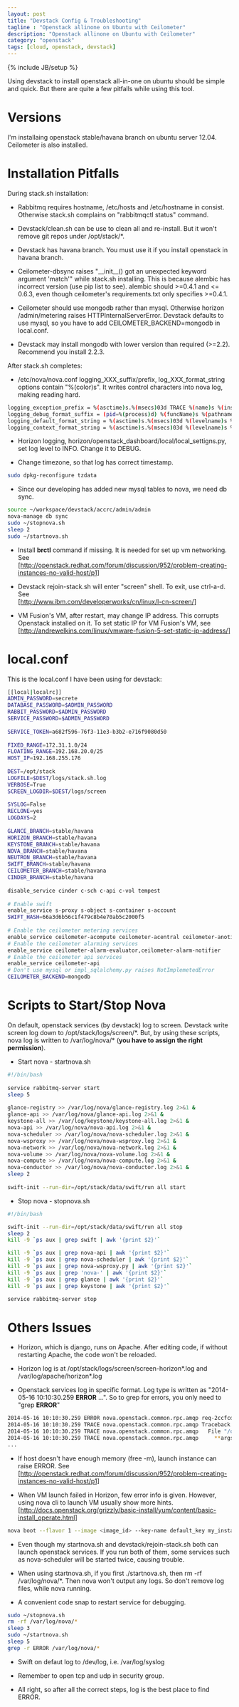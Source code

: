 ```yaml
---
layout: post
title: "Devstack Config & Troubleshooting"
tagline : "Openstack allinone on Ubuntu with Ceilometer"
description: "Openstack allinone on Ubuntu with Ceilometer"
category: "openstack"
tags: [cloud, openstack, devstack]
---
```

{% include JB/setup %}

Using devstack to install openstack all-in-one on ubuntu should be simple and quick. But there are quite a few pitfalls while using this tool.

Versions
===

I'm installaing openstack stable/havana branch on ubuntu server 12.04. Ceilometer is also installed.

Installation Pitfalls
===

During stack.sh installation:

  * Rabbitmq requires hostname, /etc/hosts and /etc/hostname in consist. Otherwise stack.sh complains on "rabbitmqctl status" command.

  * Devstack/clean.sh can be use to clean all and re-install. But it won't remove git repos under /opt/stack/*.

  * Devstack has havana branch. You must use it if you install openstack in havana branch.

  * Ceilometer-dbsync raises "\_\_init\_\_() got an unexpected keyword argument 'match'" while stack.sh installing. This is because alembic has incorrect version (use pip list to see). alembic should >=0.4.1 and <= 0.6.3, even though ceilometer's requirements.txt only specifies >=0.4.1.

  * Ceilometer should use mongodb rather than mysql. Otherwise horizon /admin/metering raises HTTPInternalServerError. Devstack defaults to use mysql, so you have to add CEILOMETER_BACKEND=mongodb in local.conf.

  * Devstack may install mongodb with lower version than required (>=2.2). Recommend you install 2.2.3.

After stack.sh completes:

  * /etc/nova/nova.conf logging_XXX_suffix/prefix, log_XXX_format_string options contain "%(color)s". It writes control characters into nova log, making reading hard.  

```bash
logging_exception_prefix = %(asctime)s.%(msecs)03d TRACE %(name)s %(instance)s  
logging_debug_format_suffix = (pid=%(process)d) %(funcName)s %(pathname)s:%(lineno)d  
logging_default_format_string = %(asctime)s.%(msecs)03d %(levelname)s %(name)s %(instance)s%(message)s      
logging_context_format_string = %(asctime)s.%(msecs)03d %(levelname)s %(name)s %(request_id)s %(user_name)s %(project_name)s %(instance)s%(message)s  
```

  * Horizon logging, horizon/openstack_dashboard/local/local_settigns.py, set log level to INFO. Change it to DEBUG.

  * Change timezone, so that log has correct timestamp.  

```bash
sudo dpkg-reconfigure tzdata
```

  * Since our developing has added new mysql tables to nova, we need db sync.  

```bash
source ~/workspace/devstack/accrc/admin/admin
nova-manage db sync
sudo ~/stopnova.sh
sleep 2
sudo ~/startnova.sh
```

  * Install **brctl** command if missing. It is needed for set up vm networking. See  
    [http://openstack.redhat.com/forum/discussion/952/problem-creating-instances-no-valid-host/p1]

  * Devstack rejoin-stack.sh will enter "screen" shell. To exit, use ctrl-a-d. See  
    [http://www.ibm.com/developerworks/cn/linux/l-cn-screen/]

  * VM Fusion's VM, after restart, may change IP address. This corrupts Openstack installed on it. To set static IP for VM Fusion's VM, see  
    [http://andrewelkins.com/linux/vmware-fusion-5-set-static-ip-address/]

local.conf
===

This is the local.conf I have been using for devstack:

```bash
[[local|localrc]]
ADMIN_PASSWORD=secrete
DATABASE_PASSWORD=$ADMIN_PASSWORD
RABBIT_PASSWORD=$ADMIN_PASSWORD
SERVICE_PASSWORD=$ADMIN_PASSWORD
 
SERVICE_TOKEN=a682f596-76f3-11e3-b3b2-e716f9080d50
 
FIXED_RANGE=172.31.1.0/24
FLOATING_RANGE=192.168.20.0/25
HOST_IP=192.168.255.176
 
DEST=/opt/stack
LOGFILE=$DEST/logs/stack.sh.log
VERBOSE=True
SCREEN_LOGDIR=$DEST/logs/screen
 
SYSLOG=False
RECLONE=yes
LOGDAYS=2
 
GLANCE_BRANCH=stable/havana
HORIZON_BRANCH=stable/havana
KEYSTONE_BRANCH=stable/havana
NOVA_BRANCH=stable/havana
NEUTRON_BRANCH=stable/havana
SWIFT_BRANCH=stable/havana
CEILOMETER_BRANCH=stable/havana
CINDER_BRANCH=stable/havana
 
disable_service cinder c-sch c-api c-vol tempest
 
# Enable swift
enable_service s-proxy s-object s-container s-account
SWIFT_HASH=66a3d6b56c1f479c8b4e70ab5c2000f5
 
# Enable the ceilometer metering services
enable_service ceilometer-acompute ceilometer-acentral ceilometer-anotification ceilometer-collector
# Enable the ceilometer alarming services
enable_service ceilometer-alarm-evaluator,ceilometer-alarm-notifier
# Enable the ceilometer api services
enable_service ceilometer-api
# Don't use mysql or impl_sqlalchemy.py raises NotImplemetedError
CEILOMETER_BACKEND=mongodb
```

Scripts to Start/Stop Nova
===

On default, openstack services (by devstack) log to screen. Devstack write screen log down to /opt/stack/logs/screen/\*. But, by using these scripts, nova log is written to /var/log/nova/\* (**you have to assign the right permission**).

  * Start nova - startnova.sh  

```bash
#!/bin/bash
 
service rabbitmq-server start
sleep 5
 
glance-registry >> /var/log/nova/glance-registry.log 2>&1 &
glance-api >> /var/log/nova/glance-api.log 2>&1 &
keystone-all >> /var/log/keystone/keystone-all.log 2>&1 &
nova-api >> /var/log/nova/nova-api.log 2>&1 &
nova-scheduler >> /var/log/nova/nova-scheduler.log 2>&1 &
nova-wsproxy >> /var/log/nova/nova-wsproxy.log 2>&1 &
nova-network >> /var/log/nova/nova-network.log 2>&1 &
nova-volume >> /var/log/nova/nova-volume.log 2>&1 &
nova-compute >> /var/log/nova/nova-compute.log 2>&1 &
nova-conductor >> /var/log/nova/nova-conductor.log 2>&1 &
sleep 2
 
swift-init --run-dir=/opt/stack/data/swift/run all start
```

  * Stop nova - stopnova.sh  

```bash
#!/bin/bash

swift-init --run-dir=/opt/stack/data/swift/run all stop
sleep 2
kill -9 `ps aux | grep swift | awk '{print $2}'`

kill -9 `ps aux | grep nova-api | awk '{print $2}'`
kill -9 `ps aux | grep nova-scheduler | awk '{print $2}'`
kill -9 `ps aux | grep nova-wsproxy.py | awk '{print $2}'`
kill -9 `ps aux | grep 'nova-' | awk '{print $2}'`
kill -9 `ps aux | grep glance | awk '{print $2}'`
kill -9 `ps aux | grep keystone | awk '{print $2}'`

service rabbitmq-server stop
```

Others Issues
===

  * Horizon, which is django, runs on Apache. After editing code, if without restarting Apache, the code won't be reloaded.

  * Horizon log is at /opt/stack/logs/screen/screen-horizon\*.log and /var/log/apache/horizon\*.log

  * Openstack services log in specific format. Log type is written as "2014-05-16 10:10:30.259 **ERROR** ...". So to grep for errors, you only need to "grep **ERROR**"  

```bash
2014-05-16 10:10:30.259 ERROR nova.openstack.common.rpc.amqp req-2ccfcdc7-540c-4550-8e67-e4f175ceb865 admin demo Exception during message handling
2014-05-16 10:10:30.259 TRACE nova.openstack.common.rpc.amqp Traceback (most recent call last):
2014-05-16 10:10:30.259 TRACE nova.openstack.common.rpc.amqp   File "/opt/stack/nova/nova/openstack/common/rpc/amqp.py", line 461, in _process_data
2014-05-16 10:10:30.259 TRACE nova.openstack.common.rpc.amqp     **args)
...
```

  * If host doesn't have enough memory (free \-m), launch instance can raise ERROR. See  
    [http://openstack.redhat.com/forum/discussion/952/problem-creating-instances-no-valid-host/p1]

  * When VM launch failed in Horizon, few error info is given. However, using nova cli to launch VM usually show more hints.  
    [http://docs.openstack.org/grizzly/basic-install/yum/content/basic-install_operate.html]  

```bash
nova boot --flavor 1 --image <image_id> --key-name default_key my_instance
```

  * Even though my startnova.sh and devstack/rejoin-stack.sh both can launch openstack services. If you run both of them, some services such as nova-scheduler will be started twice, causing trouble.

  * When using startnova.sh, if you first ./startnova.sh, then rm \-rf /var/log/nova/\*. Then nova won't output any logs. So don't remove log files, while nova running.

  * A convenient code snap to restart service for debugging.  

```bash
sudo ~/stopnova.sh
rm -rf /var/log/nova/*
sleep 3
sudo ~/startnova.sh
sleep 5
grep -r ERROR /var/log/nova/*
```

  * Swift on defaut log to /dev/log, i.e. /var/log/syslog
  
  * Remember to open tcp and udp in security group.
  
  * All right, so after all the correct steps, log is the best place to find ERROR.

